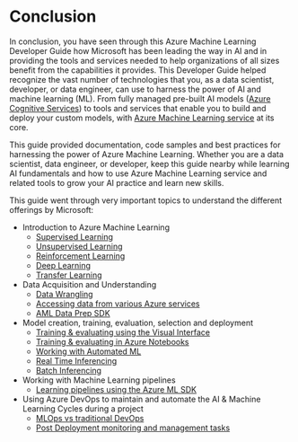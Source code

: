 # Conclusion

In conclusion, you have seen through this Azure Machine Learning Developer Guide how Microsoft has been leading the way in AI and in providing the tools and services needed to help organizations of all sizes benefit from the capabilities it provides. This Developer Guide helped recognize the vast number of technologies that you, as a data scientist, developer, or data engineer, can use to harness the power of AI and machine learning (ML). From fully managed pre-built AI models ([Azure Cognitive Services](https://azure.microsoft.com/services/cognitive-services/)) to tools and services that enable you to build and deploy your custom models, with [Azure Machine Learning service](https://docs.microsoft.com/azure/machine-learning/service/overview-what-is-azure-ml) at its core.

This guide provided documentation, code samples and best practices for harnessing the power of Azure Machine Learning. Whether you are a data scientist, data engineer, or developer, keep this guide nearby while learning AI fundamentals and how to use Azure Machine Learning service and related tools to grow your AI practice and learn new skills.

This guide went through very important topics to understand the different offerings by Microsoft:
- Introduction to Azure Machine Learning
  - [Supervised Learning](https://github.com/solliancenet/Azure-Machine-Learning-Dev-Guide/blob/master/intro/what-is-azure-machine-learning.md)
  - [Unsupervised Learning](https://github.com/solliancenet/Azure-Machine-Learning-Dev-Guide/blob/master/intro/what-is-azure-machine-learning.md)
  - [Reinforcement Learning](https://github.com/solliancenet/Azure-Machine-Learning-Dev-Guide/blob/master/intro/what-is-azure-machine-learning.md)
  - [Deep Learning](https://github.com/solliancenet/Azure-Machine-Learning-Dev-Guide/blob/master/intro/what-is-azure-machine-learning.md)
  - [Transfer Learning](https://github.com/solliancenet/Azure-Machine-Learning-Dev-Guide/blob/master/intro/what-is-azure-machine-learning.md)
- Data Acquisition and Understanding
  - [Data Wrangling](https://github.com/solliancenet/Azure-Machine-Learning-Dev-Guide/blob/master/data-acquisition-understanding/data-wrangling.md)
  - [Accessing data from various Azure services](https://github.com/solliancenet/Azure-Machine-Learning-Dev-Guide/blob/master/data-acquisition-understanding/accessing-data.md)
  - [AML Data Prep SDK](https://github.com/solliancenet/Azure-Machine-Learning-Dev-Guide/blob/master/data-acquisition-understanding/loading-and-writing-data.md)
- Model creation, training, evaluation, selection and deployment
  - [Training & evaluating using the Visual Interface](https://github.com/solliancenet/Azure-Machine-Learning-Dev-Guide/blob/master/modeling/training-evaluating-model-with-visual-interface.md)
  - [Training & evaluating in Azure Notebooks](https://github.com/solliancenet/Azure-Machine-Learning-Dev-Guide/blob/master/modeling/training-evaluating-simple-models-with-aml-compute.md)
  - [Working with Automated ML](https://github.com/solliancenet/Azure-Machine-Learning-Dev-Guide/blob/master/modeling/simplify-process-with-automated-ml.md)
  - [Real Time Inferencing](https://github.com/solliancenet/Azure-Machine-Learning-Dev-Guide/blob/master/model-deployment/real-time-inferencing.md)
  - [Batch Inferencing](https://github.com/solliancenet/Azure-Machine-Learning-Dev-Guide/blob/master/model-deployment/batch-inferencing.md)
- Working with Machine Learning pipelines
  - [Learning pipelines using the Azure ML SDK](https://github.com/solliancenet/Azure-Machine-Learning-Dev-Guide/blob/master/creating-machine-learning-pipelines/machine-learning-pipelines.md)
- Using Azure DevOps to maintain and automate the AI & Machine Learning Cycles during a project
  - [MLOps vs traditional DevOps](https://github.com/solliancenet/Azure-Machine-Learning-Dev-Guide/blob/master/devops-for-ai/mlops-and-devops.md)
  - [Post Deployment monitoring and management tasks](https://github.com/solliancenet/Azure-Machine-Learning-Dev-Guide/blob/master/devops-for-ai/post-deployment-monitoring-and-management.md)